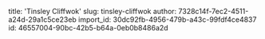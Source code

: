 title: 'Tinsley Cliffwok'
slug: tinsley-cliffwok
author: 7328c14f-7ec2-4511-a24d-29a1c5ce23eb
import_id: 30dc92fb-4956-479b-a43c-99fdf4ce4837
id: 46557004-90bc-42b5-b64a-0eb0b8486a2d
